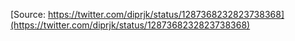 [Source: https://twitter.com/diprjk/status/1287368232823738368](https://twitter.com/diprjk/status/1287368232823738368)